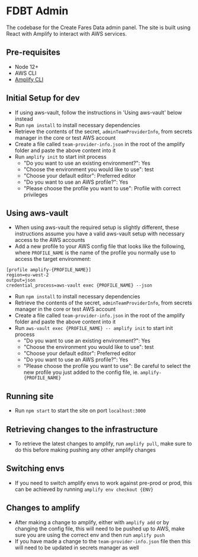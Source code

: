 # FDBT Admin

The codebase for the Create Fares Data admin panel. The site is built using React with Amplify to interact with AWS services.

## Pre-requisites

-   Node 12+
-   AWS CLI
-   [Amplify CLI](https://docs.amplify.aws/cli/start/install)

## Initial Setup for dev

-   If using aws-vault, follow the instructions in 'Using aws-vault' below instead
-   Run `npm install` to install necessary dependencies
-   Retrieve the contents of the secret, `adminTeamProviderInfo`, from secrets manager in the core or test AWS account
-   Create a file called `team-provider-info.json` in the root of the amplify folder and paste the above content into it
-   Run `amplify init` to start init process
    -   "Do you want to use an existing environment?": Yes
    -   "Choose the environment you would like to use": test
    -   "Choose your default editor": Preferred editor
    -   "Do you want to use an AWS profile?": Yes
    -   "Please choose the profile you want to use": Profile with correct privileges

## Using aws-vault

-   When using aws-vault the required setup is slightly different, these instructions assume you have a valid aws-vault setup with necessary access to the AWS accounts
-   Add a new profile to your AWS config file that looks like the following, where `PROFILE_NAME` is the name of the profile you normally use to access the target environment:

```
[profile amplify-{PROFILE_NAME}]
region=eu-west-2
output=json
credential_process=aws-vault exec {PROFILE_NAME} --json
```

-   Run `npm install` to install necessary dependencies
-   Retrieve the contents of the secret, `adminTeamProviderInfo`, from secrets manager in the core or test AWS account
-   Create a file called `team-provider-info.json` in the root of the amplify folder and paste the above content into it
-   Run `aws-vault exec {PROFILE_NAME} -- amplify init` to start init process
    -   "Do you want to use an existing environment?": Yes
    -   "Choose the environment you would like to use": test
    -   "Choose your default editor": Preferred editor
    -   "Do you want to use an AWS profile?": Yes
    -   "Please choose the profile you want to use": Be careful to select the new profile you just added to the config file, ie. `amplify-{PROFILE_NAME}`

## Running site

-   Run `npm start` to start the site on port `localhost:3000`

## Retrieving changes to the infrastructure

-   To retrieve the latest changes to amplify, run `amplify pull`, make sure to do this before making pushing any other amplify changes

## Switching envs

-   If you need to switch amplify envs to work against pre-prod or prod, this can be achieved by running `amplify env checkout {ENV}`

## Changes to amplify

-   After making a change to amplify, either with `amplify add` or by changing the config file, this will need to be pushed up to AWS, make sure you are using the correct env and then run `amplify push`
-   If you have made a change to the `team-provider-info.json` file then this will need to be updated in secrets manager as well
